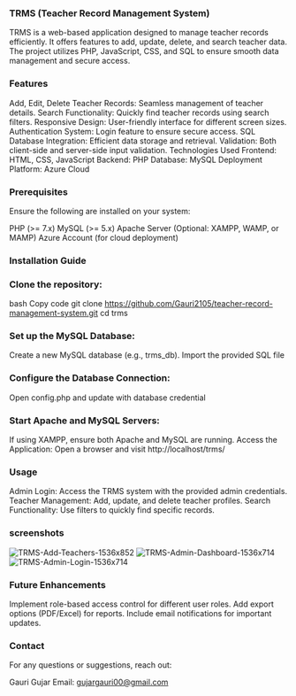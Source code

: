 ### TRMS (Teacher Record Management System)
TRMS is a web-based application designed to manage teacher records efficiently. It offers features to add, update, delete, and search teacher data. The project utilizes PHP, JavaScript, CSS, and SQL to ensure smooth data management and secure access.

### Features
Add, Edit, Delete Teacher Records: Seamless management of teacher details.
Search Functionality: Quickly find teacher records using search filters.
Responsive Design: User-friendly interface for different screen sizes.
Authentication System: Login feature to ensure secure access.
SQL Database Integration: Efficient data storage and retrieval.
Validation: Both client-side and server-side input validation.
Technologies Used
Frontend: HTML, CSS, JavaScript
Backend: PHP
Database: MySQL
Deployment Platform: Azure Cloud
### Prerequisites
Ensure the following are installed on your system:

PHP (>= 7.x)
MySQL (>= 5.x)
Apache Server (Optional: XAMPP, WAMP, or MAMP)
Azure Account (for cloud deployment)
### Installation Guide
### Clone the repository:

bash
Copy code
git clone https://github.com/Gauri2105/teacher-record-management-system.git
cd trms

### Set up the MySQL Database:

Create a new MySQL database (e.g., trms_db).
Import the provided SQL file

### Configure the Database Connection:
Open config.php and update with database credential

### Start Apache and MySQL Servers:

If using XAMPP, ensure both Apache and MySQL are running.
Access the Application:
Open a browser and visit
http://localhost/trms/

### Usage
Admin Login: Access the TRMS system with the provided admin credentials.
Teacher Management: Add, update, and delete teacher profiles.
Search Functionality: Use filters to quickly find specific records.

### screenshots
![TRMS-Add-Teachers-1536x852](https://github.com/user-attachments/assets/42c4866e-b170-4327-9ff8-0be5456a8b51)
![TRMS-Admin-Dashboard-1536x714](https://github.com/user-attachments/assets/7161214b-352a-495a-be53-91d5074d6c45)
![TRMS-Admin-Login-1536x714](https://github.com/user-attachments/assets/2c2e64aa-5472-4698-9eb9-f27fe527572e)

### Future Enhancements
Implement role-based access control for different user roles.
Add export options (PDF/Excel) for reports.
Include email notifications for important updates.

### Contact
For any questions or suggestions, reach out:

Gauri Gujar
Email: gujargauri00@gmail.com




